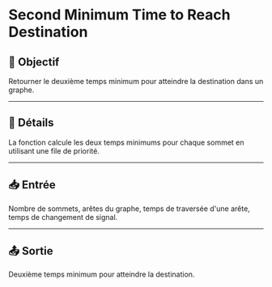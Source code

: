 # Second Minimum Time to Reach Destination

## 🎯 Objectif

Retourner le deuxième temps minimum pour atteindre la destination dans un graphe.

---

## 📝 Détails

La fonction calcule les deux temps minimums pour chaque sommet en utilisant une file de priorité.

---

## 📥 Entrée

Nombre de sommets, arêtes du graphe, temps de traversée d'une arête, temps de changement de signal.

---

## 📤 Sortie

Deuxième temps minimum pour atteindre la destination.

